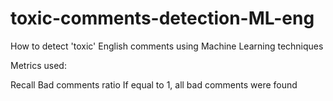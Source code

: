 # toxic-comments-detection-ML-eng
How to detect 'toxic' English comments using Machine Learning techniques

Metrics used:

Recall Bad comments ratio If equal to 1, all bad comments were found



